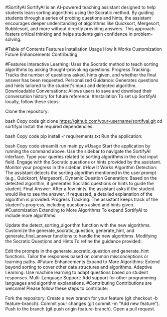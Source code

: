 #SortifyAI
SortifyAI is an AI-powered teaching assistant designed to help students learn sorting algorithms using the Socratic method. By guiding students through a series of probing questions and hints, the assistant encourages deeper understanding of algorithms like Quicksort, Mergesort, Bubblesort, and more without directly providing answers. This approach fosters critical thinking and helps students gain confidence in problem-solving.

#Table of Contents
Features
Installation
Usage
How It Works
Customization
Future Enhancements
Contributing

#Features
Interactive Learning: Uses the Socratic method to teach sorting algorithms by asking thought-provoking questions.
Progress Tracking: Tracks the number of questions asked, hints given, and whether the final answer has been requested.
Personalized Guidance: Generates questions and hints tailored to the student's input and detected algorithm.
Downloadable Conversations: Allows users to save and download their conversation history for future reference.
#Installation
To set up SortifyAI locally, follow these steps:

Clone the repository:

bash
Copy code
git clone https://github.com/your-username/sortifyai.git
cd sortifyai
Install the required dependencies:

bash
Copy code
pip install -r requirements.txt
Run the application:

bash
Copy code
streamlit run main.py
#Usage
Start the application by running the command above.
Use the sidebar to navigate the SortifyAI interface.
Type your queries related to sorting algorithms in the chat input field.
Engage with the Socratic questions or hints provided by the assistant.
Monitor your progress in the sidebar.
#How It Works
Algorithm Detection: The assistant detects the sorting algorithm mentioned in the user prompt (e.g., Quicksort, Mergesort).
Dynamic Question Generation: Based on the detected algorithm, it generates Socratic questions or hints to guide the student.
Final Answer: After a few hints, the assistant asks if the student would like to see the answer. If requested, a detailed explanation of the algorithm is provided.
Progress Tracking: The assistant keeps track of the student's progress, including questions asked and hints given.
#Customization
Extending to More Algorithms
To expand SortifyAI to include more algorithms:

Update the detect_sorting_algorithm function with the new algorithms.
Customize the generate_socratic_question, generate_hint, and generate_final_answer functions to handle the new algorithms.
Modifying the Socratic Questions and Hints
To refine the guidance provided:

Edit the prompts in the generate_socratic_question and generate_hint functions.
Tailor the responses based on common misconceptions or learning paths.
#Future Enhancements
Expand to More Algorithms: Extend beyond sorting to cover other data structures and algorithms.
Adaptive Learning: Use machine learning to adapt questions based on student responses.
Multi-Language Support: Add support for other programming languages and algorithm explanations.
#Contributing
Contributions are welcome! Please follow these steps to contribute:

Fork the repository.
Create a new branch for your feature (git checkout -b feature-branch).
Commit your changes (git commit -m "Add new feature").
Push to the branch (git push origin feature-branch).
Open a pull request.
